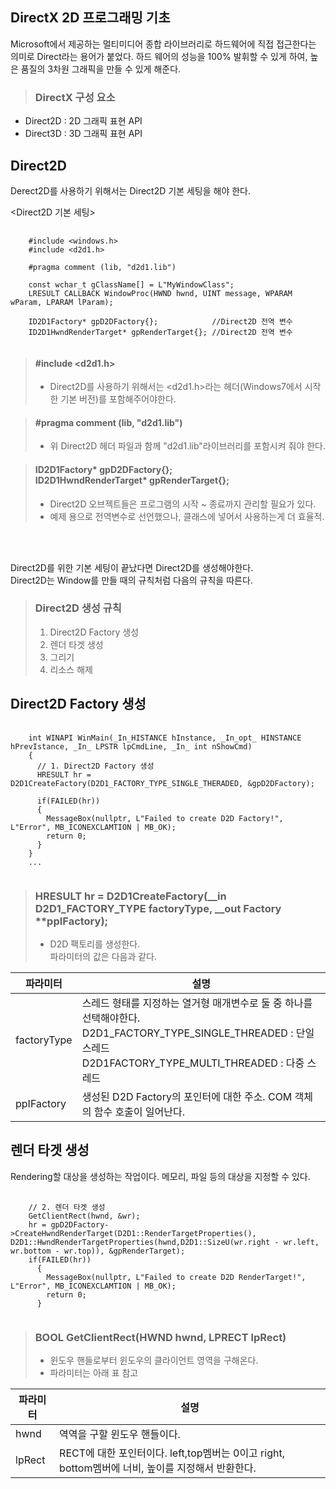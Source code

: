 DirectX 2D 프로그래밍 기초
- 
Microsoft에서 제공하는 멀티미디어 종합 라이브러리로 하드웨어에 직접 접근한다는 의미로 Direct라는 용어가 붙었다.
하드 웨어의 성능을 100% 발휘할 수 있게 하여, 높은 품질의 3차원 그래픽을 만들 수 있게 해준다.

> ### DirectX 구성 요소
- Direct2D : 2D 그래픽 표현 API
- Direct3D : 3D 그래픽 표현 API

Direct2D
- 
Derect2D를 사용하기 위해서는 Direct2D 기본 세팅을 해야 한다.

<Direct2D 기본 세팅>
<pre>
  <code>
    #include &ltwindows.h&gt
    #include &ltd2d1.h&gt

    #pragma comment (lib, "d2d1.lib")

    const wchar_t gClassName[] = L"MyWindowClass";
    LRESULT CALLBACK WindowProc(HWND hwnd, UINT message, WPARAM wParam, LPARAM lParam);

    ID2D1Factory* gpD2DFactory{};            //Direct2D 전역 변수
    ID2D1HwndRenderTarget* gpRenderTarget{}; //Direct2D 전역 변수
  </code>
</pre>
> #### #include <d2d1.h>
> - Direct2D를 사용하기 위해서는 <d2d1.h>라는 헤더(Windows7에서 시작한 기본 버전)를 포함해주어야한다.

> #### #pragma comment (lib, "d2d1.lib")
> - 위 Direct2D 헤더 파일과 함께 "d2d1.lib"라이브러리를 포함시켜 줘야 한다.

> #### ID2D1Factory* gpD2DFactory{}; </br> ID2D1HwndRenderTarget* gpRenderTarget{};
> - Direct2D 오브젝트들은 프로그램의 시작 ~ 종료까지 관리할 필요가 있다.
> - 예제 용으로 전역변수로 선언했으나, 클래스에 넣어서 사용하는게 더 효율적.
</br>
</br>

Direct2D를 위한 기본 세팅이 끝났다면 Direct2D를 생성해야한다.</br>
Direct2D는 Window를 만들 때의 규칙처럼 다음의 규칙을 따른다.



> ### Direct2D 생성 규칙
> 1. Direct2D Factory 생성
> 2. 렌더 타겟 생성
> 3. 그리기
> 4. 리소스 해제

Direct2D Factory 생성
- 

<pre>
  <code>
    int WINAPI WinMain(_In_HISTANCE hInstance, _In_opt_ HINSTANCE hPrevIstance, _In_ LPSTR lpCmdLine, _In_ int nShowCmd)
    {
      // 1. Direct2D Factory 생성
      HRESULT hr = D2D1CreateFactory(D2D1_FACTORY_TYPE_SINGLE_THERADED, &gpD2DFactory); 
    
      if(FAILED(hr))
      {
        MessageBox(nullptr, L"Failed to create D2D Factory!", L"Error", MB_ICONEXCLAMTION | MB_OK);
        return 0;
      }
    }
    ...
  </code>
</pre>

> ### HRESULT hr = D2D1CreateFactory(__in D2D1_FACTORY_TYPE factoryType, __out Factory **ppIFactory);
> - D2D 팩토리를 생성한다.</br>파라미터의 값은 다음과 같다.

|파라미터| 설명|
|--- |---|
|factoryType| 스레드 형태를 지정하는 열거형 매개변수로 둘 중 하나를 선택해야한다.</br>D2D1_FACTORY_TYPE_SINGLE_THREADED : 단일 스레드</br>D2D1FACTORY_TYPE_MULTI_THREADED : 다중 스레드|
|ppIFactory|생성된 D2D Factory의 포인터에 대한 주소. COM 객체의 함수 호출이 일어난다.|


렌더 타겟 생성
- 
Rendering할 대상을 생성하는 작업이다. 메모리, 파일 등의 대상을 지정할 수 있다.

<pre>
  <code>
    // 2. 렌더 타겟 생성
    GetClientRect(hwnd, &wr);
    hr = gpD2DFactory->CreateHwndRenderTarget(D2D1::RenderTargetProperties(), D2D1::HwndRenderTargetProperties(hwnd,D2D1::SizeU(wr.right - wr.left, wr.bottom - wr.top)), &gpRenderTarget);
    if(FAILED(hr))
      {
        MessageBox(nullptr, L"Failed to create D2D RenderTarget!", L"Error", MB_ICONEXCLAMTION | MB_OK);
        return 0;
      }
  </code>
</pre>

> ### BOOL GetClientRect(HWND hwnd, LPRECT lpRect)
> - 윈도우 핸들로부터 윈도우의 클라이언트 영역을 구해온다.
> - 파라미터는 아래 표 참고

|파라미터|설명|
|---|---|
|hwnd|역역을 구할 윈도우 핸들이다.|
|lpRect|RECT에 대한 포인터이다. left,top멤버는 0이고 right, bottom멤버에 너비, 높이를 지정해서 반환한다.|
